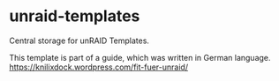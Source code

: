 # unraid-templates
Central storage for unRAID Templates.

This template is part of a guide, which was written in German language. https://knilixdock.wordpress.com/fit-fuer-unraid/
